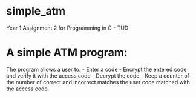 # simple_atm
Year 1 Assignment 2 for Programming in C - TUD

# A simple ATM program:
The program allows a user to:
        - Enter a code
        - Encrypt the entered code and verify it with the access code
        - Decrypt the code
        - Keep a counter of the number of correct and incorrect matches the user code matched with the access code.